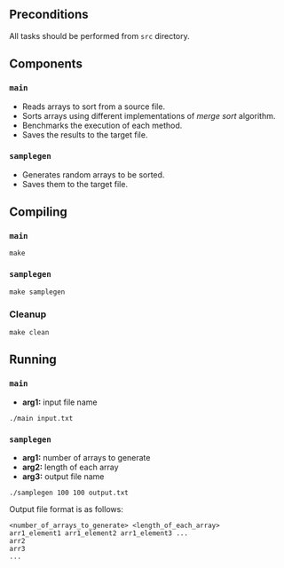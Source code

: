 ## Preconditions

All tasks should be performed from `src` directory.

## Components

### `main`

* Reads arrays to sort from a source file.
* Sorts arrays using different implementations of *merge sort* algorithm.
* Benchmarks the execution of each method.
* Saves the results to the target file.

### `samplegen`

* Generates random arrays to be sorted.
* Saves them to the target file.

## Compiling

### `main`

```shell
make
```

### `samplegen`

```shell
make samplegen
```

### Cleanup

```shell
make clean
```

## Running

### `main`

* **arg1:** input file name

```shell
./main input.txt
```

### `samplegen`

* **arg1:** number of arrays to generate
* **arg2:** length of each array
* **arg3:** output file name

```shell
./samplegen 100 100 output.txt
```

Output file format is as follows:

```
<number_of_arrays_to_generate> <length_of_each_array>
arr1_element1 arr1_element2 arr1_element3 ...
arr2
arr3
...
```